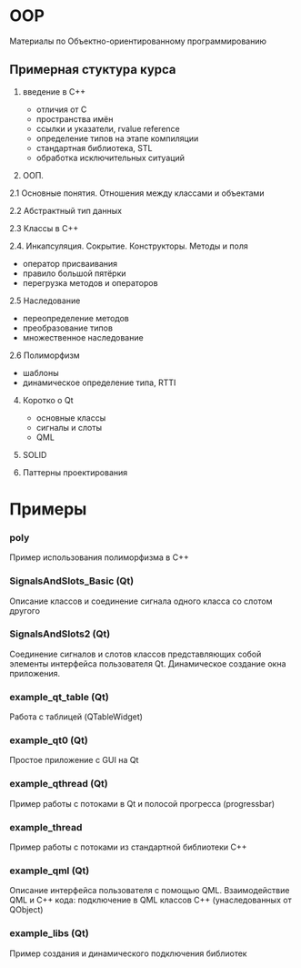 # OOP

Материалы по Объектно-ориентированному программированию

## Примерная стуктура курса
1. введение в С++

   * отличия от C
   * пространства имён
   * ссылки и указатели,  rvalue reference
   * определение типов на этапе компиляции
   * стандартная библиотека, STL
   * обработка исключительных ситуаций
  
2. ООП. 

  2.1 Основные понятия. Отношения между классами и объектами
  
  2.2 Абстрактный тип данных
  
  2.3 Классы в C++
  
  2.4. Инкапсуляция. Сокрытие. Конструкторы. Методы и поля
  
   * оператор присваивания
   * правило большой пятёрки
   * перегрузка методов и операторов
    
  2.5 Наследование
  
   * переопределение методов
   * преобразование типов
   * множественное наследование
    
  2.6 Полиморфизм
  
   * шаблоны
   * динамическое определение типа, RTTI

4. Коротко о Qt

   * основные классы
   * сигналы и слоты
   * QML

3. SOLID

4. Паттерны проектирования
  

# Примеры

### poly 
Пример использования полиморфизма в C++

### SignalsAndSlots_Basic (Qt)
Описание классов и соединение сигнала одного класса со слотом другого

### SignalsAndSlots2 (Qt)
Соединение сигналов и слотов классов представляющих собой элементы интерфейса пользователя Qt.
Динамическое создание окна приложения.

### example_qt_table (Qt)
Работа с таблицей (QTableWidget)


### example_qt0 (Qt)
Простое приложение с GUI на Qt

### example_qthread (Qt)
Пример работы с потоками в Qt и полосой прогресса (progressbar)

### example_thread
Пример работы с потоками из стандартной библиотеки C++


### example_qml (Qt)
Описание интерфейса пользователя с помощью QML.
Взаимодействие QML и C++ кода: подключение в QML классов C++ (унаследованных от QObject)

### example_libs (Qt)
Пример создания и динамического подключения библиотек
